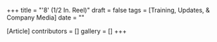 +++
title = "'8' (1/2 In. Reel)"
draft = false
tags = [Training, Updates, & Company Media]
date = ""

[Article]
contributors = []
gallery = []
+++